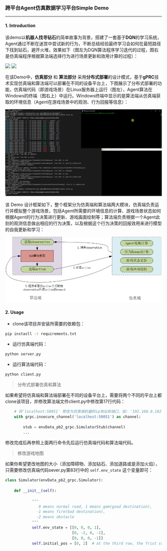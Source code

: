 ### 跨平台Agent仿真数据学习平台Simple Demo

---

#### 1. Introduction

该demo以**机器人找寻钻石**的简单故事为背景，搭建了一套基于**DQN**的学习系统，Agent通过不断在迷宫中尝试新的行为，不断总结经验最终学习会如何在最短路径下找到钻石，避开火堆，效果如下（图左为DQN算法程序学习迭代的过程，图右是仿真端程序根据算法端选择行为进行场景更新和效用计算的过程）：

<img src="imgs/3x3.gif">

<img src="imgs/3x4.gif">



在该Demo中，**仿真部分** 和 **算法部分** 采用**分布式部署**的设计模式，基于**gPRC**技术实现仿真端和算法端可以部署在不同的设备平台上，下图展示了分布式部署的功能，仿真端代码（即游戏场景）在Linux服务器上运行（图左），Agent算法在Windows的终端（图右上）中运行。Windows终端中显示的是算法端从仿真端获取的环境信息（Agent在游戏场景中的观测、行为回报等信息）：

<img src="imgs/cross_platform.gif">

该 Demo 设计框架如下，整个框架分为仿真端和算法端两大模块，仿真端负责运行并模拟整个游戏场景，包括Agent所需要的环境信息的计算、游戏场景状态如何根据Agent的行为决策进行更新、游戏画面绘制等；算法端负责根据一个Agent此刻的观测信息做出相应的行为决策，以及根据这个行为决策的回报效用来进行模型的自我更新和学习：

<div align=center><img src="imgs/structure.png" width=700></div>

#### 2. Usage

* clone该项目并安装所需要的依赖包：

```bash
pip instasll -r requirements.txt
```

* 运行仿真端代码：

````bash
python server.py
````

* 运行算法端代码：

````bash
python client.py
````

> 分布式部署仿真和算法

如果希望将仿真端和算法端部署在不同的设备平台上，需要将两个不同的平台上都clone该项目，并修改算法端文件client.py中修改第17行代码：

```python
 	# 将'localhost:50051' 修改为仿真端机器的ip地址和端口，如: '192.168.0.102:50051'
    with grpc.insecure_channel('localhost:50051') as channel: 
        
        stub = envData_pb2_grpc.SimulatorStub(channel)
        ...
```

修改完成后再参照上面两行命令先后运行仿真端代码和算法端代码。

> 修改游戏地图

如果你希望更改地图的大小（添加障碍物、添加钻石、添加道路或是添加火焰），只需要修改仿真端代码sever.py第83行中的 `self.env_state` 这个变量即可：

````python
class Simulator(envData_pb2_grpc.Simulator):
    
    def __init__(self):

            """
               0 means normal road, 1 means gem(good destination), 
              -1 means fire(bad destination), 
              -2 means obstacle
            """
            self.env_state = [[0, 0, 0, 1],
                              [0, -2, 0, -1],
                              [0, 0, 0, -1]]
            self.initial_pos = [0, 2]  # at the third row, the frist column
````

